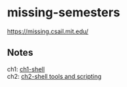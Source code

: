 # missing-semesters
https://missing.csail.mit.edu/

## Notes
ch1: [ch1-shell](https://goodfingers.notion.site/ch1-shell-be4bb640aee94d6dbc010efcae77c18e)      
ch2: [ch2-shell tools and scripting](https://goodfingers.notion.site/ch2-Shell-tools-and-scripting-6f05b313a50149af952e573ea700b6f0)
